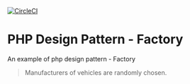 [![CircleCI](https://img.shields.io/circleci/project/github/lynn80827/php-design-pattern-factory/master.svg?style=flat-square)](https://circleci.com/gh/lynn80827/php-design-pattern-factory)

# PHP Design Pattern - Factory

An example of php design pattern - Factory

> Manufacturers of vehicles are randomly chosen.
